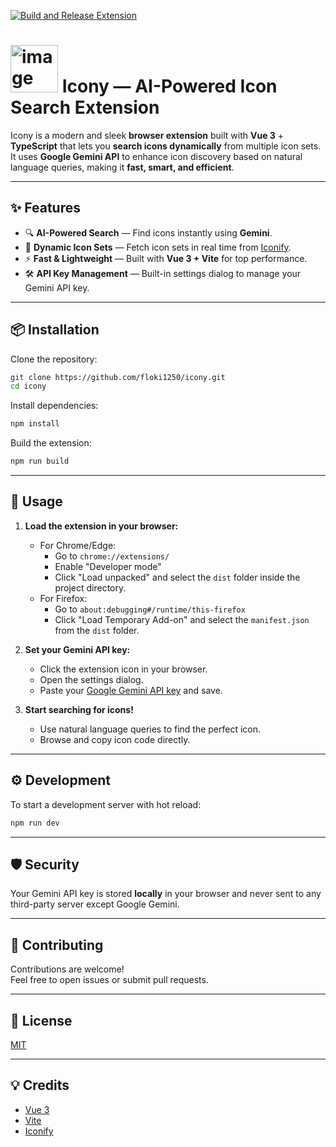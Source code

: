 [![Build and Release Extension](https://github.com/floki1250/icony/actions/workflows/build.yml/badge.svg)](https://github.com/floki1250/icony/actions/workflows/build.yml)




# <img width="76" height="76" alt="image" src="https://github.com/user-attachments/assets/2e69063c-a945-4e46-b0a9-1766f3105613" /> Icony — AI-Powered Icon Search Extension

Icony is a modern and sleek **browser extension** built with **Vue 3** + **TypeScript** that lets you **search icons dynamically** from multiple icon sets.  
It uses **Google Gemini API** to enhance icon discovery based on natural language queries, making it **fast, smart, and efficient**.

---

## ✨ Features

- 🔍 **AI-Powered Search** — Find icons instantly using **Gemini**.
- 🎨 **Dynamic Icon Sets** — Fetch icon sets in real time from [Iconify](https://iconify.design/).
- ⚡ **Fast & Lightweight** — Built with **Vue 3 + Vite** for top performance.
- 🛠️ **API Key Management** — Built-in settings dialog to manage your Gemini API key.
---

## 📦 Installation

Clone the repository:

```bash
git clone https://github.com/floki1250/icony.git
cd icony
```

Install dependencies:

```bash
npm install
```

Build the extension:

```bash
npm run build
```

---

## 🧩 Usage

1. **Load the extension in your browser:**
   - For Chrome/Edge:
     - Go to `chrome://extensions/`
     - Enable "Developer mode"
     - Click "Load unpacked" and select the `dist` folder inside the project directory.
   - For Firefox:
     - Go to `about:debugging#/runtime/this-firefox`
     - Click "Load Temporary Add-on" and select the `manifest.json` from the `dist` folder.

2. **Set your Gemini API key:**
   - Click the extension icon in your browser.
   - Open the settings dialog.
   - Paste your [Google Gemini API key](https://aistudio.google.com/app/apikey) and save.

3. **Start searching for icons!**
   - Use natural language queries to find the perfect icon.
   - Browse and copy icon code directly.

---

## ⚙️ Development

To start a development server with hot reload:

```bash
npm run dev
```

---

## 🛡️ Security

Your Gemini API key is stored **locally** in your browser and never sent to any third-party server except Google Gemini.

---

## 🙌 Contributing

Contributions are welcome!  
Feel free to open issues or submit pull requests.

---

## 📄 License

[MIT](LICENSE)

---

## 💡 Credits

- [Vue 3](https://vuejs.org/)
- [Vite](https://vitejs.dev/)
- [Iconify](https://iconify.design/)
